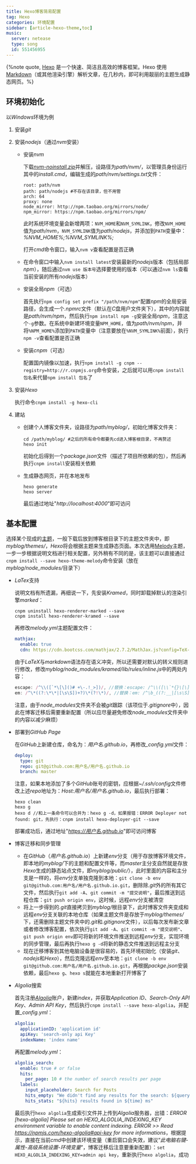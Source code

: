 ```yaml
---
title: Hexo博客简易配置
tag: Hexo
categories: 环境配置
sidebar: [article-hexo-theme,toc]
music:
  server: netease
  type: song
  id: 551456955
---
```


{%note quote, <a href="https://hexo.io/zh-cn/docs/">Hexo</a> 是一个快速、简洁且高效的博客框架。Hexo 使用 <a href="https://daringfireball.net/projects/markdown/">Markdown</a>（或其他渲染引擎）解析文章，在几秒内，即可利用靓丽的主题生成静态网页。%}
<!--more-->
## 环境初始化

以<i>Windows</i>环境为例

1. 安装<i>git</i>

2. 安装<i>nodejs</i>（通过<i>nvm</i>安装）

   - 安装<i>nvm</i>

     下载<i><a href="https://github.com/coreybutler/nvm-windows/releases">nvm-noinstall.zip</a></i>并解压，设路径为<i>path/nvm/</i>，以管理员身份运行其中的<i>install.cmd</i>，编辑生成的<i>path/nvm/settings.txt</i>文件：

     ```
     root: path/nvm
     path: path/nodejs #不存在该目录，但不用管
     arch: 64
     proxy: none
     node_mirror: http://npm.taobao.org/mirrors/node/
     npm_mirror: https://npm.taobao.org/mirrors/npm/
     ```

     此时系统环境变量会新增两项：`NVM_HOME`和`NVM_SYMLINK`，修改`NVM_HOME`值为<i>path/nvm</i>，`NVM_SYMLINK`值为<i>path/nodejs</i>，并添加到`PATH`变量中：<i>%NVM_HOME%;%NVM_SYMLINK%;</i>

     打开<i>cmd</i>命令窗口，输入`nvm v`查看配置是否正确

   - 在命令窗口中输入`nvm install latest`安装最新的<i>nodejs</i>版本（包括局部<i>npm</i>），随后通过`nvm use 版本号`选择要使用的版本（可以通过`nvm ls`查看当前安装的所有<i>nodejs</i>版本）

   - 安装全局<i>npm</i>（可选）

     首先执行`npm config set prefix "/path/nvm/npm"`配置<i>npm</i>的全局安装路径，会生成一个<i>.npmrc</i>文件（默认在<i>C</i>盘用户文件夹下），其中的内容就是<i>path/nvm/npm</i>，然后执行`npm install npm -g`安装全局<i>npm</i>，注意这个`-g`参数。在系统中新建环境变量`NPM_HOME`，值为<i>path/nvm/npm</i>，并将`%NPM_HOME%`添加到`PATH`变量中（注意要放在`%NVM_SYMLINK%`前面），执行`npm -v`查看配置是否正确

   - 安装<i>cnpm</i>（可选）

     配置国内镜像以加速，执行`npm install -g cnpm --registry=http://r.cnpmjs.org`命令安装，之后就可以用`cnpm install 包名`来代替`npm install 包名`了

3. 安装<i>Hexo</i>

   执行命令`cnpm install -g hexo-cli`

4. 建站

   - 创建个人博客文件夹，设路径为<i>path/myblog/</i>，初始化博客文件夹：

     ```shell
     cd /path/myblog/ #之后的所有命令都要先cd进入博客根目录，不再赘述
     hexo init
     ```

     初始化后得到一个<i>package.json</i>文件（描述了项目所依赖的包），然后再执行`cnpm install`安装相关依赖

   - 生成静态网页，并在本地发布

     ```shell
     hexo generate
     hexo server
     ```
     
     最后通过地址"<i>http://localhost:4000</i>"即可访问

## 基本配置

选择某个现成的<a href="https://hexo.io/themes">主题</a>，一般下载后放到博客根目录下的主题文件夹中，即<i>myblog/themes/</i>，<i>Hexo</i>将会根据主题来生成静态页面。本次选用<a href="https://github.com/Molunerfinn/hexo-theme-melody">Melody</a>主题，一步一步根据说明文档进行相关配置，另外稍有不同的是，该主题可以直接通过`cnpm install --save hexo-theme-melody`命令安装（放在<i>myblog/node_modules/</i>目录下）

- <i>LaTex</i>支持

  说明文档有所遗漏，再细说一下，先安装<i>Kramed</i>，同时卸载掉默认的渲染引擎<i>marked</i>：

  ```shell
  cnpm uninstall hexo-renderer-marked --save
  cnpm install hexo-renderer-kramed --save
  ```

  再修改<i>melody.yml</i>主题配置文件：

  ```yaml
  mathjax:
    enable: true
    cdn: https://cdn.bootcss.com/mathjax/2.7.2/MathJax.js?config=TeX-AMS-MML_HTMLorMML
  ```

  由于<i>LaTeX</i>与<i>markdown</i>语法存在语义冲突，所以还需要对默认的转义规则进行修改，修改<i>myblog/node_modules/kramed/lib/rules/inline.js</i>中的两处内容：

  ```js
  escape: /^\\([`*\[\]()# +\-.!_>])/, //替换：escape: /^\\([\\`*{}\[\]()#$+\-.!_>])/,
  em: /^\*((?:\*\*|[\s\S])+?)\*(?!\*)/, //替换：em: /^\b_((?:__|[\s\S])+?)_\b|^\*((?:\*\*|[\s\S])+?)\*(?!\*)/,
  ```

  注意，由于<i>node_modules</i>文件夹不会被<i>git</i>跟踪（该项位于<i>.gitignore</i>中），因此在博客迁移后需要重新配置（所以应尽量避免修改<i>node_modules</i>文件夹中的内容以减少麻烦）

- 部署到<i>GitHub Page</i>

  在<i>GitHub</i>上新建仓库，命名为：<i>用户名.github.io</i>，再修改<i>_config.yml</i>文件：

  ```yaml
  deploy:
    type: git
    repo: git@github.com:用户名/用户名.github.io
    branch: master
  ```

  注意，如果本地添加了多个<i>GitHub</i>账号的密钥，应根据<i>~/.ssh/config</i>文件修改上述<i>repo</i>地址为：<i>Host:用户名/用户名.github.io</i>，最后执行部署：

  ```shell
  hexo clean
  hexo g
  hexo d //和上一条命令可以合并为：hexo g -d，如果报错：ERROR Deployer not found: git，先执行：cnpm install hexo-deployer-git --save
  ```

  部署成功后，通过地址"<i>https://用户名.github.io</i>"即可访问博客

- 博客迁移和同步管理

  - 在<i>GitHub</i>（<i>用户名.github.io</i>）上新建<i>env</i>分支（用于存放博客环境文件，即本地的<i>myblog/</i>下的主题和配置文件等，而<i>master</i>主分支自然就是存放<i>Hexo</i>生成的静态站点文件，即<i>myblog/public/</i>），此时里面的内容和主分支是一样的，将<i>env</i>分支单独克隆到本地：`git clone -b env git@github.com:用户名/用户名.github.io.git`，删除除<i>.git</i>外的所有其它文件，然后执行`git add -A`、`git commit -m "提交说明"`，最后推送到远程仓库：`git push origin env`，这时候，远程<i>env</i>分支被清空
  - 将上一步得到的<i>.git</i>直接拷贝到<i>myblog/</i>根目录下，此时博客文件夹变成和远程<i>env</i>分支关联的本地仓库（如果主题文件是存放于<i>myblog/themes/</i>下，还需删除主题文件夹中的<i>.git</i>和<i>.gitignore</i>文件），以后每次发布新文章或者修改博客配置，依次执行`git add -A`、`git commit -m "提交说明"`、`git push origin env`即可将新的环境文件推送到远程<i>env</i>分支，实现环境的同步管理，最后再执行`hexo g -d`将新的静态文件推送到远程主分支
  - 现在迁移博客到其他电脑设备是很容易的，首先环境初始化（安装<i>git</i>、<i>nodejs</i>和<i>Hexo</i>），然后克隆远程<i>env</i>至本地：`git clone -b env git@github.com:用户名/用户名.github.io.git`，再根据<i>packge.json</i>安装依赖，最后`hexo g`、`hexo s`就能在本地重新打开博客了


- <i>Algolia</i>搜索

  首先注册<a href="https://www.algolia.com/"><i>Algolia</i></a>账户，新建<i>index</i>，并获取<i>Application ID</i>、<i>Search-Only API Key</i>、<i>Admin API Key</i>，然后执行`cnpm install --save hexo-algolia`，并配置<i>_config.yml</i>：

  ```yaml
  algolia:
    applicationID: 'application id'
    apiKey: 'search-only api Key'
    indexName: 'index name'
  ```

  再配置<i>melody.yml</i>：

  ```yaml
  algolia_search:
    enable: true # or false
    hits:
      per_page: 10 # the number of search results per page
    labels:
      input_placeholder: Search for Posts
      hits_empty: "We didn't find any results for the search: ${query}" # if there are no result
      hits_stats: "${hits} results found in ${time} ms"
  ```

  最后执行`hexo algolia`生成索引文件并上传到<i>Algolia</i>服务器，出错：<i>ERROR [hexo-algolia] Please set an HEXO_ALGOLIA_INDEXING_KEY environment variable to enable content indexing. ERROR >> Read https://npmjs.com/hexo-algolia#api-key for more informations</i>，根据提示，直接在当前<i>cmd</i>中创建该环境变量（重启窗口会失效，建议“<i>此电脑右键-属性-高级系统设置-环境变量</i>”，博客迁移后注意要重新配置）：`set HEXO_ALGOLIA_INDEXING_KEY=admin api key`，重新执行`hexo algolia`，成功


